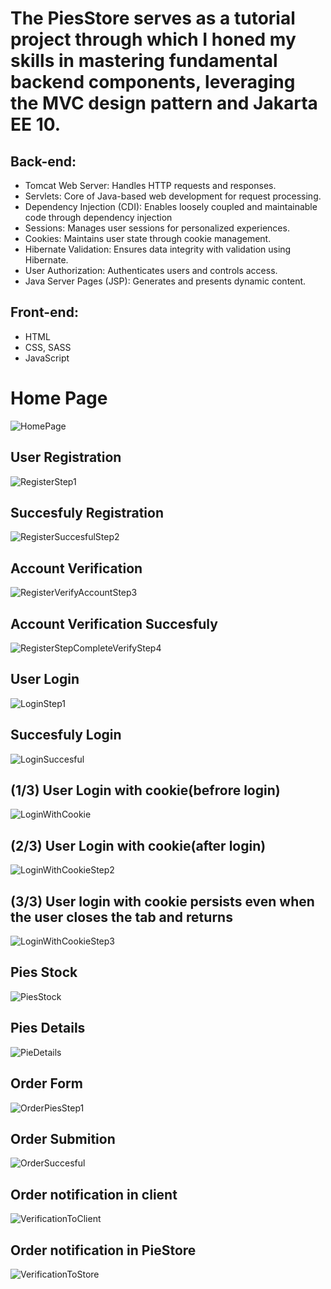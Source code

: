 <h1>The PiesStore serves as a tutorial project through which I honed my skills in mastering fundamental backend components, leveraging the MVC design pattern and Jakarta EE 10.</h1>
<h2>Back-end:</h2>
<ul>
  <li>Tomcat Web Server: Handles HTTP requests and responses.</li>
  <li>Servlets: Core of Java-based web development for request processing.</li>
  <li>Dependency Injection (CDI): Enables loosely coupled and maintainable code through dependency injection</li>
  <li>Sessions: Manages user sessions for personalized experiences.</li>
  <li>Cookies: Maintains user state through cookie management.</li>
  <li>Hibernate Validation: Ensures data integrity with validation using Hibernate.</li>
  <li>User Authorization: Authenticates users and controls access.</li>
  <li>Java Server Pages (JSP): Generates and presents dynamic content.</li>
</ul>
<h2>Front-end:</h2>
<ul>
  <li>HTML</li>
  <li>CSS, SASS</li>
  <li>JavaScript</li>
</ul>
<h1>Home Page</h1>

![HomePage](https://github.com/Nikos-Michelis/PieStore/assets/92666389/2fe1490b-fe16-425b-ae6a-a713425eb09c)

<h2>User Registration</h2> 

![RegisterStep1](https://github.com/Nikos-Michelis/PieStore/assets/92666389/bedba28d-46b5-44d5-bdaf-abaec8a0d993)

<h2>Succesfuly Registration</h2>

![RegisterSuccesfulStep2](https://github.com/Nikos-Michelis/PieStore/assets/92666389/259e6c39-b589-4e92-8aa8-0fc7f426ed6f)

<h2>Account Verification</h2>

![RegisterVerifyAccountStep3](https://github.com/Nikos-Michelis/PieStore/assets/92666389/6a21573a-4ce5-42c6-809e-eb19c5ea50aa)

<h2>Account Verification Succesfuly</h2>

![RegisterStepCompleteVerifyStep4](https://github.com/Nikos-Michelis/PieStore/assets/92666389/ecbc21c3-8976-49b8-8a98-2e9ca80ae9e6)

<h2>User Login</h2>

![LoginStep1](https://github.com/Nikos-Michelis/PieStore/assets/92666389/206e4757-2ef8-4a32-b0d8-837e99136039)

<h2>Succesfuly Login</h2>

![LoginSuccesful](https://github.com/Nikos-Michelis/PieStore/assets/92666389/83ee9753-3487-4f88-baff-4d4de824443a)

<h2>(1/3) User Login with cookie(befrore login)</h2>

![LoginWithCookie](https://github.com/Nikos-Michelis/PieStore/assets/92666389/5b25da96-5c52-44c1-9af7-0ce7add3e785)

<h2>(2/3) User Login with cookie(after login)</h2>

![LoginWithCookieStep2](https://github.com/Nikos-Michelis/PieStore/assets/92666389/157dc15c-d26a-4cce-b00d-6365636c67e7)

<h2>(3/3) User login with cookie persists even when the user closes the tab and returns</h2>

![LoginWithCookieStep3](https://github.com/Nikos-Michelis/PieStore/assets/92666389/f12ab0bf-0611-4cf5-b8f3-77dab4e7e978)

<h2>Pies Stock</h2>

![PiesStock](https://github.com/Nikos-Michelis/PieStore/assets/92666389/0590f596-e1b7-48c7-b68d-f5b2700499cb)

<h2>Pies Details</h2>

![PieDetails](https://github.com/Nikos-Michelis/PieStore/assets/92666389/8d39b651-ddac-412d-9500-041133944491)

<h2>Order Form</h2>

![OrderPiesStep1](https://github.com/Nikos-Michelis/PieStore/assets/92666389/ba81acd9-9b38-4aa2-952e-63d2919c0aee)

<h2>Order Submition</h2>

![OrderSuccesful](https://github.com/Nikos-Michelis/PieStore/assets/92666389/2d98dbe1-fcee-4d75-93da-0aff04b0be4d)

<h2>Order notification in client</h2>

![VerificationToClient](https://github.com/Nikos-Michelis/PieStore/assets/92666389/0cf735b9-ba19-4326-822f-7b164a26f83b)

<h2>Order notification in PieStore</h2>

![VerificationToStore](https://github.com/Nikos-Michelis/PieStore/assets/92666389/234e5b1e-9ca4-4dfe-8ac1-32e09aa4248c)

